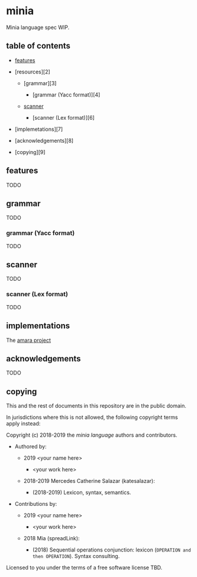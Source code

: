 # minia

Minia language spec WIP.


## table of contents

* [features][1]

* [resources][2]

  * [grammar][3]

    * [grammar (Yacc format)][4]

  * [scanner][5]

    * [scanner (Lex format)][6]

* [implemetations][7]

* [acknowledgements][8]

* [copying][9]


## features

TODO


## grammar

TODO


### grammar (Yacc format)

TODO


## scanner

TODO


### scanner (Lex format)

TODO


## implementations

The [amara project][10]


## acknowledgements

TODO


## copying

This and the rest of documents in this repository are in the public domain.

In jurisdictions where this is not allowed, the following copyright terms
apply instead:

Copyright (c) 2018-2019 the *minia language* authors and contributors.

* Authored by:

  * 2019 &lt;your name here&gt;

    * &lt;your work here&gt;

  * 2018-2019 Mercedes Catherine Salazar (katesalazar):

    * (2018-2019) Lexicon, syntax, semantics.

* Contributions by:

  * 2019 &lt;your name here&gt;

    * &lt;your work here&gt;

  * 2018 Mia (spreadLink):

    * (2018) Sequential operations conjunction: lexicon (`OPERATION and then
      OPERATION`). Syntax consulting.

Licensed to you under the terms of a free software license TBD.


[1]: http://github.com/katesalazar/minia/tree/master#features

[5]: http://github.com/katesalazar/minia/tree/master#scanner

[10]: http://github.com/katesalazar/amara
